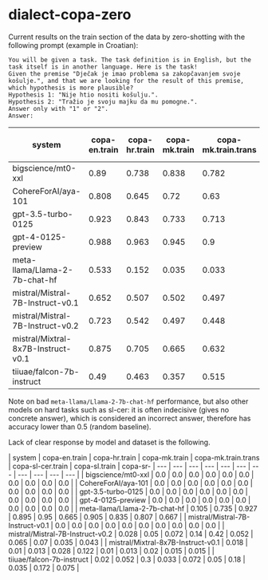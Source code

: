 # dialect-copa-zero

Current results on the train section of the data by zero-shotting with the following prompt (example in Croatian):

```
You will be given a task. The task definition is in English, but the task itself is in another language. Here is the task!
Given the premise "Dječak je imao problema sa zakopčavanjem svoje košulje.", and that we are looking for the result of this premise, which hypothesis is more plausible?
Hypothesis 1: "Nije htio nositi košulju.".
Hypothesis 2: "Tražio je svoju majku da mu pomogne.".
Answer only with "1" or "2".
Answer: 
```

| system | copa-en.train | copa-hr.train | copa-mk.train | copa-mk.train.trans | copa-sl-cer.train | copa-sl.train | copa-sr-tor.train | copa-sr-tor.train.trans | copa-sr.train | copa-sr.train.trans |
| --- | --- | --- | --- | --- | --- | --- | --- | --- | --- | --- |
| bigscience/mt0-xxl | 0.89 | 0.738 | 0.838 | 0.782 | 0.54 | 0.787 | 0.78 | 0.713 | 0.828 | 0.765 |
| CohereForAI/aya-101 | 0.808 | 0.645 | 0.72 | 0.63 | 0.53 | 0.728 | 0.69 | 0.623 | 0.745 | 0.665 |
| gpt-3.5-turbo-0125 | 0.923 | 0.843 | 0.733 | 0.713 | 0.535 | 0.79 | 0.715 | 0.772 | 0.795 | 0.825 |
| gpt-4-0125-preview | 0.988 | 0.963 | 0.945 | 0.9 | 0.608 | 0.96 | 0.92 | 0.912 | 0.955 | 0.96 |
| meta-llama/Llama-2-7b-chat-hf | 0.533 | 0.152 | 0.035 | 0.033 | 0.02 | 0.175 | 0.043 | 0.09 | 0.095 | 0.145 |
| mistral/Mistral-7B-Instruct-v0.1 | 0.652 | 0.507 | 0.502 | 0.497 | 0.487 | 0.507 | 0.502 | 0.5 | 0.525 | 0.515 |
| mistral/Mistral-7B-Instruct-v0.2 | 0.723 | 0.542 | 0.497 | 0.448 | 0.285 | 0.515 | 0.507 | 0.487 | 0.542 | 0.537 |
| mistral/Mixtral-8x7B-Instruct-v0.1 | 0.875 | 0.705 | 0.665 | 0.632 | 0.405 | 0.682 | 0.68 | 0.637 | 0.71 | 0.713 |
| tiiuae/falcon-7b-instruct | 0.49 | 0.463 | 0.357 | 0.515 | 0.485 | 0.5 | 0.398 | 0.51 | 0.407 | 0.458 |

Note on bad `meta-llama/Llama-2-7b-chat-hf` performance, but also other models on hard tasks such as sl-cer: it is often indecisive (gives no concrete answer), which is considered an incorrect answer, therefore has accuracy lower than 0.5 (random baseline).

Lack of clear response by model and dataset is the following.

| system | copa-en.train | copa-hr.train | copa-mk.train | copa-mk.train.trans | copa-sl-cer.train | copa-sl.train | copa-sr-
| --- | --- | --- | --- | --- | --- | --- | --- | --- | --- | --- |
| bigscience/mt0-xxl | 0.0 | 0.0 | 0.0 | 0.0 | 0.0 | 0.0 | 0.0 | 0.0 | 0.0 | 0.0 |
| CohereForAI/aya-101 | 0.0 | 0.0 | 0.0 | 0.0 | 0.0 | 0.0 | 0.0 | 0.0 | 0.0 | 0.0 |
| gpt-3.5-turbo-0125 | 0.0 | 0.0 | 0.0 | 0.0 | 0.0 | 0.0 | 0.0 | 0.0 | 0.0 | 0.0 |
| gpt-4-0125-preview | 0.0 | 0.0 | 0.0 | 0.0 | 0.0 | 0.0 | 0.0 | 0.0 | 0.0 | 0.0 |
| meta-llama/Llama-2-7b-chat-hf | 0.105 | 0.735 | 0.927 | 0.895 | 0.95 | 0.665 | 0.905 | 0.835 | 0.807 | 0.667 |
| mistral/Mistral-7B-Instruct-v0.1 | 0.0 | 0.0 | 0.0 | 0.0 | 0.0 | 0.0 | 0.0 | 0.0 | 0.0 | 0.0 |
| mistral/Mistral-7B-Instruct-v0.2 | 0.028 | 0.05 | 0.072 | 0.14 | 0.42 | 0.052 | 0.065 | 0.07 | 0.035 | 0.043 |
| mistral/Mixtral-8x7B-Instruct-v0.1 | 0.018 | 0.01 | 0.013 | 0.028 | 0.122 | 0.01 | 0.013 | 0.02 | 0.015 | 0.015 |
| tiiuae/falcon-7b-instruct | 0.02 | 0.052 | 0.3 | 0.033 | 0.072 | 0.05 | 0.18 | 0.035 | 0.172 | 0.075 |
